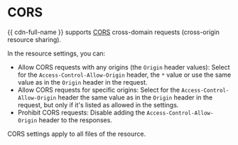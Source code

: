 # CORS

{{ cdn-full-name }} supports [CORS](https://en.wikipedia.org/wiki/Cross-origin_resource_sharing) cross-domain requests (cross-origin resource sharing).

In the resource settings, you can:

* Allow CORS requests with any origins (the `Origin` header values): Select for the `Access-Control-Allow-Origin` header, the `*` value or use the same value as in the `Origin` header in the request.
* Allow CORS requests for specific origins: Select for the `Access-Control-Allow-Origin` header the same value as in the `Origin` header in the request, but only if it's listed as allowed in the settings.
* Prohibit CORS requests: Disable adding the `Access-Control-Allow-Origin` header to the responses.

CORS settings apply to all files of the resource.

